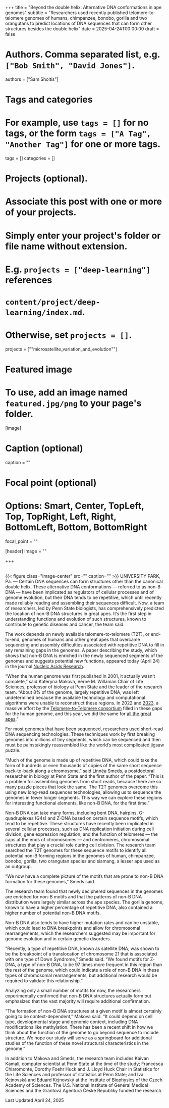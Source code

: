 +++
title = "Beyond the double helix: Alternative DNA conformations in ape genomes"
subtitle = "Researchers used recently published telomere-to-telomere genomes of humans, chimpanzee, bonobo, gorilla and two orangutans to predict locations of DNA sequences that can form other structures besides the double helix"
date = 2025-04-24T00:00:00
draft = false

# Authors. Comma separated list, e.g. `["Bob Smith", "David Jones"]`.
authors = ["Sam Sholtis"]

# Tags and categories
# For example, use `tags = []` for no tags, or the form `tags = ["A Tag", "Another Tag"]` for one or more tags.
tags = []
categories = []

# Projects (optional).
#   Associate this post with one or more of your projects.
#   Simply enter your project's folder or file name without extension.
#   E.g. `projects = ["deep-learning"]` references 
#   `content/project/deep-learning/index.md`.
#   Otherwise, set `projects = []`.
projects = [""microsatellite_variation_and_evolution""]

# Featured image
# To use, add an image named `featured.jpg/png` to your page's folder. 
[image]
  # Caption (optional)
  caption = ""

  # Focal point (optional)
  # Options: Smart, Center, TopLeft, Top, TopRight, Left, Right, BottomLeft, Bottom, BottomRight
  focal_point = ""


[header]
  image = ""

+++


<br>
{{< figure
      class="image-center"
      src=""
      caption=""
>}}
UNIVERSITY PARK, Pa. — Certain DNA sequences can form structures other than the canonical double helix. These alternative DNA conformations — referred to as non-B DNA — have been implicated as regulators of cellular processes and of genome evolution, but their DNA tends to be repetitive, which until recently made reliably reading and assembling their sequences difficult. Now, a team of researchers, led by Penn State biologists, has comprehensively predicted the location of non-B DNA structures in great apes. It’s the first step in understanding functions and evolution of such structures, known to contribute to genetic diseases and cancer, the team said.

The work depends on newly available telomere-to-telomere (T2T), or end-to-end, genomes of humans and other great apes that overcame sequencing and assembly difficulties associated with repetitive DNA to fill in any remaining gaps in the genomes. A paper describing the study, which shows that non-B DNA is enriched in the newly sequenced segments of the genomes and suggests potential new functions, appeared today (April 24) in the journal [Nucleic Acids Research](https://doi.org/10.1093/nar/gkaf298).

“When the human genome was first published in 2001, it actually wasn’t complete,” said Kateryna Makova, Verne M. Willaman Chair of Life Sciences, professor of biology at Penn State and the leader of the research team. “About 8% of the genome, largely repetitive DNA, was left undetermined because the available technology and computational algorithms were unable to reconstruct these regions. In 2022 and [2023](https://www.psu.edu/news/research/story/dna-sequence-human-y-chromosome-fully-determined-first-time), a massive effort by the [Telomere-to-Telomere consortium](https://sites.google.com/ucsc.edu/t2tworkinggroup) filled in these gaps for the human genome, and this year, we did the same for [all the great apes](https://www.psu.edu/news/research/story/complete-genome-sequences-six-ape-species-unveiled).”

For most genomes that have been sequenced, researchers used short-read DNA sequencing technologies. These techniques work by first breaking genomes into millions of tiny segments, which can be sequenced and then must be painstakingly reassembled like the world’s most complicated jigsaw puzzle.

“Much of the genome is made up of repetitive DNA, which could take the form of hundreds or even thousands of copies of the same short sequence back-to-back along a chromosome,” said Linnéa Smeds, a postdoctoral researcher in biology at Penn State and the first author of the paper. “This is a problem for assembling genomes from short reads, because there are so many puzzle pieces that look the same. The T2T genomes overcome this using new long-read sequences technologies, allowing us to sequence the genomes in fewer longer segments. This way we can explore these regions for interesting functional elements, like non-B DNA, for the first time.”

Non-B DNA can take many forms, including bent DNA, hairpins, G-quadruplexes (G4s) and Z-DNA based on certain sequence motifs, which tend to be repetitive. These structures have recently been implicated in several cellular processes, such as DNA replication initiation during cell division, gene expression regulation, and the function of telomeres — the caps at the ends of chromosomes — and centromeres, chromosomal structures that play a crucial role during cell division. The research team searched the T2T genomes for these sequence motifs to identify all potential non-B forming regions in the genomes of human, chimpanzee, bonobo, gorilla, two orangutan species and siamang, a lesser ape used as an outgroup.

“We now have a complete picture of the motifs that are prone to non-B DNA formation for these genomes,” Smeds said.

The research team found that newly deciphered sequences in the genomes are enriched for non-B motifs and that the patterns of non-B DNA distribution were largely similar across the ape species. The gorilla genome, known to have a higher percentage of repetitive DNA, also contained a higher number of potential non-B DNA motifs.

Non-B DNA also tends to have higher mutation rates and can be unstable, which could lead to DNA breakpoints and allow for chromosomal rearrangements, which the researchers suggested may be important for genome evolution and in certain genetic disorders.

“Recently, a type of repetitive DNA, known as satellite DNA, was shown to be the breakpoint of a translocation of chromosome 21 that is associated with one type of Down Syndrome,” Smeds said. “We found motifs for Z-DNA, a type of non-B DNA, to be 97 times more frequent in this region than the rest of the genome, which could indicate a role of non-B DNA in these types of chromosomal rearrangements, but additional research would be required to validate this relationship.”

Analyzing only a small number of motifs for now, the researchers experimentally confirmed that non-B DNA structures actually form but emphasized that the vast majority will require additional confirmation.

“The formation of non-B DNA structures at a given motif is almost certainly going to be context-dependent,” Makova said. “It could depend on cell type, developmental stage and genomic context, including DNA modifications like methylation. There has been a recent shift in how we think about the function of the genome to go beyond sequence to include structure. We hope our study will serve as a springboard for additional studies of the function of these novel structural characteristics in the genome.”

In addition to Makova and Smeds, the research team includes Kaivan Kamali, computer scientist at Penn State at the time of the study; Francesca Chiaromonte, Dorothy Foehr Huck and J. Lloyd Huck Chair in Statistics for the Life Sciences and professor of statistics at Penn State; and Iva Kejnovská and Eduard Kejnovský at the Institute of Biophysics of the Czech Academy of Sciences. The U.S. National Institute of General Medical Sciences and the Grantová Agentura České Republiky funded the research.

Last Updated April 24, 2025
